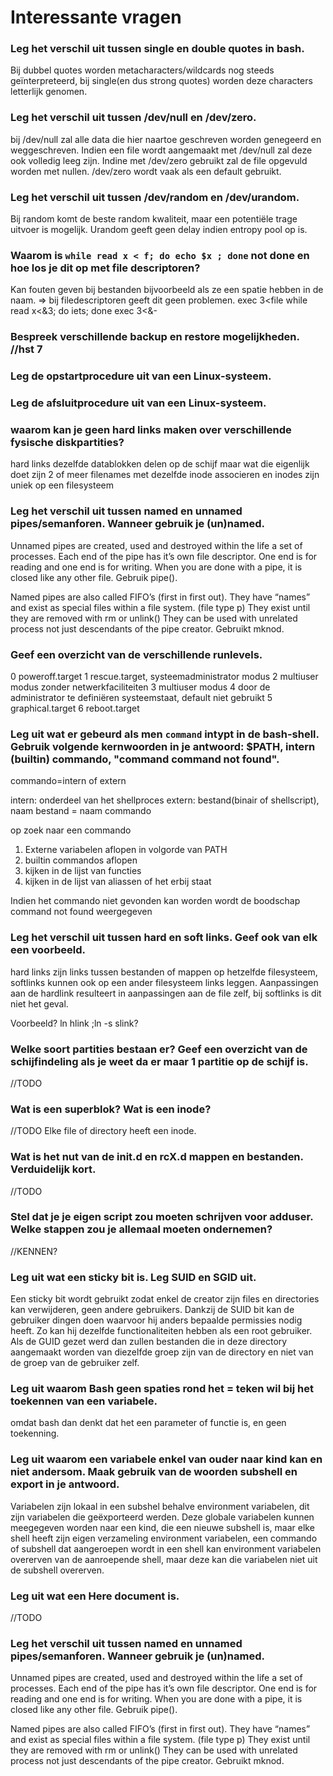 # Interessante vragen

### Leg het verschil uit tussen single en double quotes in bash. 
Bij dubbel quotes worden metacharacters/wildcards nog steeds geïnterpreteerd, bij single(en dus strong quotes) worden deze characters letterlijk genomen.

### Leg het verschil uit tussen /dev/null en /dev/zero.
bij /dev/null zal alle data die hier naartoe geschreven worden genegeerd en weggeschreven. Indien een file wordt aangemaakt met /dev/null zal deze ook volledig leeg zijn. Indine met /dev/zero gebruikt zal de file opgevuld worden met nullen. /dev/zero wordt vaak als een default gebruikt.

### Leg het verschil uit tussen /dev/random en /dev/urandom.
Bij random komt de beste random kwaliteit, maar een potentiële trage uitvoer is mogelijk. Urandom geeft geen delay indien entropy pool op is.

### Waarom is `while read x < f; do echo $x ; done` **not done** en hoe los je dit op met file descriptoren?
Kan fouten geven bij bestanden bijvoorbeeld als ze een spatie hebben in de naam. => bij filedescriptoren geeft dit geen problemen.
exec 3<file
while read x<&3; do iets; done
exec 3<&-

### Bespreek verschillende backup en restore mogelijkheden. //hst 7

### Leg de opstartprocedure uit van een Linux-systeem.

### Leg de afsluitprocedure uit van een Linux-systeem.

### waarom kan je geen hard links maken over verschillende fysische diskpartities?
hard links dezelfde datablokken delen op de schijf maar wat die eigenlijk doet zijn 2 of meer filenames met dezelfde inode associeren
en inodes zijn uniek op een filesysteem

###  Leg het verschil uit tussen named en unnamed pipes/semanforen. Wanneer gebruik je (un)named.
Unnamed pipes are created, used and destroyed within the life a set of processes. Each end of the pipe has it’s own file descriptor. One end is for reading and one end is for writing. When you are done with a pipe, it is closed like any other file. Gebruik pipe().

Named pipes are also called FIFO’s (first in first out). They have “names” and exist as special files within a file system. (file type p) They exist until they are removed with rm or unlink() They can be used with unrelated process not just descendants of the pipe creator. Gebruikt mknod.

### Geef een overzicht van de verschillende runlevels.
0 poweroff.target
1 rescue.target, systeemadministrator modus
2 multiuser modus zonder netwerkfaciliteiten
3 multiuser modus
4 door de administrator te definiëren systeemstaat, default niet gebruikt
5 graphical.target
6 reboot.target

### Leg uit wat er gebeurd als men `command` intypt in de bash-shell. Gebruik volgende kernwoorden in je antwoord: $PATH, intern (builtin) commando, "command command not found".
commando=intern of extern

intern: onderdeel van het shellproces
extern: bestand(binair of shellscript), naam bestand = naam commando

op zoek naar een commando
1. Externe variabelen aflopen in volgorde van PATH
2. builtin commandos aflopen
3. kijken in de lijst van functies
4. kijken in de lijst van aliassen of het erbij staat

Indien het commando niet gevonden kan worden wordt de boodschap command not found weergegeven

### Leg het verschil uit tussen hard en soft links. Geef ook van elk een voorbeeld.
hard links zijn links tussen bestanden of mappen op hetzelfde filesysteem, softlinks kunnen ook op een ander filesysteem links leggen.
Aanpassingen aan de hardlink resulteert in aanpassingen aan de file zelf, bij softlinks is dit niet het geval.

Voorbeeld? ln hlink ;ln -s slink?

### Welke soort partities bestaan er? Geef een overzicht van de schijfindeling als je weet da er maar 1 partitie op de schijf is.
//TODO

### Wat is een superblok? Wat is een inode?

//TODO
Elke file of directory heeft een inode. 

### Wat is het nut van de init.d en rcX.d mappen en bestanden. Verduidelijk kort. 
//TODO

### Stel dat je je eigen script zou moeten schrijven voor adduser. Welke stappen zou je allemaal moeten ondernemen?
//KENNEN?

### Leg uit wat een sticky bit is. Leg SUID en SGID uit.
Een sticky bit wordt gebruikt zodat enkel de creator zijn files en directories kan verwijderen, geen andere gebruikers.
Dankzij de SUID bit kan de gebruiker dingen doen waarvoor hij anders bepaalde permissies nodig heeft. Zo kan hij dezelfde functionaliteiten hebben als een root gebruiker.
Als de GUID gezet werd dan zullen bestanden die in deze directory aangemaakt worden van diezelfde groep zijn van de directory en niet van de groep van de gebruiker zelf.

### Leg uit waarom Bash geen spaties rond het = teken wil bij het toekennen van een variabele. 
omdat bash dan denkt dat het een parameter of functie is, en geen toekenning.

### Leg uit waarom een variabele enkel van ouder naar kind kan en niet andersom. Maak gebruik van de woorden subshell en export in je antwoord.
Variabelen zijn lokaal in een subshel behalve environment variabelen, dit zijn variabelen die geëxporteerd werden. Deze globale variabelen kunnen meegegeven worden naar een kind, die een nieuwe subshell is, maar elke shell heeft zijn eigen verzameling environment variabelen, een commando of subshell dat aangeroepen wordt in een shell kan environment variabelen overerven van de aanroepende shell, maar deze kan die variabelen niet uit de subshell overerven.

### Leg uit wat een Here document is.

//TODO

### Leg het verschil uit tussen named en unnamed pipes/semanforen. Wanneer gebruik je (un)named.

Unnamed pipes are created, used and destroyed within the life a set of processes. Each end of the pipe has it’s own file descriptor. One end is for reading and one end is for writing. When you are done with a pipe, it is closed like any other file. Gebruik pipe().

Named pipes are also called FIFO’s (first in first out). They have “names” and exist as special files within a file system. (file type p) They exist until they are removed with rm or unlink() They can be used with unrelated process not just descendants of the pipe creator. Gebruikt mknod.


